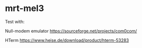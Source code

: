 # mrt-mel3

Test with:

Null-modem emulator
https://sourceforge.net/projects/com0com/

HTerm
https://www.heise.de/download/product/hterm-53283
